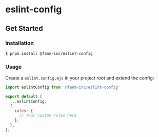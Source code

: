 # eslint-config

## Get Started

### Installation

```bash
$ pnpm install @fanm-inc/eslint-config
```

### Usage

Create a `eslint.config.mjs` in your project root and extend the config:

```./eslint.config.mjs
import eslintConfig from '@fanm-inc/eslint-config'

export default [
  ...eslintConfig,
  {
    rules: {
      // Your custom rules here
    },
  },
];
```

